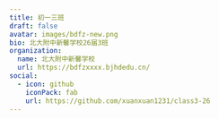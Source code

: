 ```yaml
---
title: 初一三班
draft: false
avatar: images/bdfz-new.png
bio: 北大附中新馨学校26届3班
organization:
  name: 北大附中新馨学校
  url: https://bdfzxxxx.bjhdedu.cn/
social:
  - icon: github
    iconPack: fab
    url: https://github.com/xuanxuan1231/class3-26
---
```



